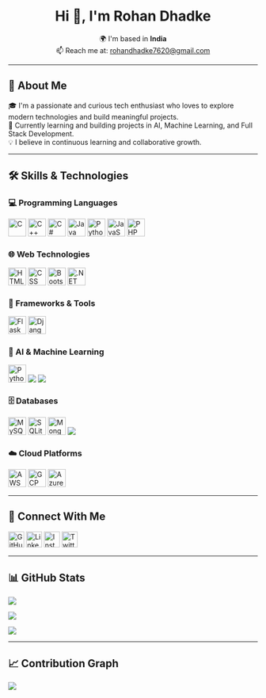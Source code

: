 <h1 align="center">Hi 👋, I'm Rohan Dhadke</h1>

<p align="center">
  🌍 I'm based in <strong>India</strong> <br>
  📫 Reach me at: <a href="mailto:rohandhadke7620@gmail.com">rohandhadke7620@gmail.com</a> <br>
</p>

---

## 🚀 About Me

🎓 I'm a passionate and curious tech enthusiast who loves to explore modern technologies and build meaningful projects.  
🧠 Currently learning and building projects in AI, Machine Learning, and Full Stack Development.  
💡 I believe in continuous learning and collaborative growth.  

---

## 🛠️ Skills & Technologies

### 💻 Programming Languages
<p>
  <img src="https://raw.githubusercontent.com/danielcranney/readme-generator/main/public/icons/skills/c-colored.svg" height="36" alt="C" />
  <img src="https://raw.githubusercontent.com/danielcranney/readme-generator/main/public/icons/skills/cplusplus-colored.svg" height="36" alt="C++" />
  <img src="https://raw.githubusercontent.com/danielcranney/readme-generator/main/public/icons/skills/csharp-colored.svg" height="36" alt="C#" />
  <img src="https://raw.githubusercontent.com/danielcranney/readme-generator/main/public/icons/skills/java-colored.svg" height="36" alt="Java" />
  <img src="https://raw.githubusercontent.com/danielcranney/readme-generator/main/public/icons/skills/python-colored.svg" height="36" alt="Python" />
  <img src="https://raw.githubusercontent.com/danielcranney/readme-generator/main/public/icons/skills/javascript-colored.svg" height="36" alt="JavaScript" />
  <img src="https://raw.githubusercontent.com/danielcranney/readme-generator/main/public/icons/skills/php-colored.svg" height="36" alt="PHP" />
</p>

### 🌐 Web Technologies
<p>
  <img src="https://raw.githubusercontent.com/danielcranney/readme-generator/main/public/icons/skills/html5-colored.svg" height="36" alt="HTML" />
  <img src="https://raw.githubusercontent.com/danielcranney/readme-generator/main/public/icons/skills/css3-colored.svg" height="36" alt="CSS" />
  <img src="https://raw.githubusercontent.com/danielcranney/readme-generator/main/public/icons/skills/bootstrap-colored.svg" height="36" alt="Bootstrap" />
  <img src="https://raw.githubusercontent.com/danielcranney/readme-generator/main/public/icons/skills/dot-net-colored.svg" height="36" alt=".NET" />
</p>

### 🔧 Frameworks & Tools
<p>
  <img src="https://cdn.jsdelivr.net/gh/devicons/devicon/icons/flask/flask-original.svg" height="36" alt="Flask" />
  <img src="https://cdn.jsdelivr.net/gh/devicons/devicon/icons/django/django-plain.svg" height="36" alt="Django" />
</p>

### 🧠 AI & Machine Learning
<p>
  <img src="https://cdn.jsdelivr.net/gh/devicons/devicon/icons/python/python-original.svg" height="36" alt="Python" />
  <img src="https://img.shields.io/badge/Machine%20Learning-blue?style=flat&logo=scikit-learn&logoColor=white" />
  <img src="https://img.shields.io/badge/GenAI-black?style=flat&logo=openai&logoColor=white" />
</p>

### 🗄️ Databases
<p>
  <img src="https://raw.githubusercontent.com/danielcranney/readme-generator/main/public/icons/skills/mysql-colored.svg" height="36" alt="MySQL" />
  <img src="https://cdn.jsdelivr.net/gh/devicons/devicon/icons/sqlite/sqlite-original.svg" height="36" alt="SQLite" />
  <img src="https://cdn.jsdelivr.net/gh/devicons/devicon/icons/mongodb/mongodb-original.svg" height="36" alt="MongoDB" />
  <img src="https://img.shields.io/badge/SQL-4479A1?style=flat&logo=Microsoft-SQL-Server&logoColor=white" />
</p>

### ☁️ Cloud Platforms
<p>
  <img src="https://cdn.jsdelivr.net/gh/devicons/devicon/icons/amazonwebservices/amazonwebservices-original.svg" height="36" alt="AWS" />
  <img src="https://cdn.jsdelivr.net/gh/devicons/devicon/icons/googlecloud/googlecloud-original.svg" height="36" alt="GCP" />
  <img src="https://cdn.jsdelivr.net/gh/devicons/devicon/icons/azure/azure-original.svg" height="36" alt="Azure" />
</p>

---

## 📱 Connect With Me

<p align="left">
  <a href="https://github.com/rohandhadke" target="_blank"><img src="https://raw.githubusercontent.com/danielcranney/readme-generator/main/public/icons/socials/github.svg" width="32" height="32" alt="GitHub"></a>
  <a href="https://www.linkedin.com/in/rohan-dhadke-774a3721a/" target="_blank"><img src="https://raw.githubusercontent.com/danielcranney/readme-generator/main/public/icons/socials/linkedin.svg" width="32" height="32" alt="LinkedIn"></a>
  <a href="http://www.instagram.com/mr.rohan_dhadke01/" target="_blank"><img src="https://raw.githubusercontent.com/danielcranney/readme-generator/main/public/icons/socials/instagram.svg" width="32" height="32" alt="Instagram"></a>
  <a href="[https://twitter.com/rohandhadke01](https://x.com/rohandhadke?t=dFgvopnsoTrySc0__QNlzA&s=09)" target="_blank"><img src="https://raw.githubusercontent.com/danielcranney/readme-generator/main/public/icons/socials/twitter.svg" width="32" height="32" alt="Twitter"></a>
</p>

---

## 📊 GitHub Stats

<p align="left">
  <a href="https://github.com/rohandhadke">
    <img src="https://github-readme-stats.vercel.app/api?username=rohandhadke&show_icons=true&theme=github_dark&hide_border=true&count_private=true" />
  </a>
</p>

<p align="left">
  <a href="https://github.com/rohandhadke">
    <img src="https://github-readme-streak-stats.herokuapp.com/?user=rohandhadke&theme=dark&hide_border=true" />
  </a>
</p>

<p align="left">
  <a href="https://github.com/rohandhadke">
    <img src="https://github-readme-stats.vercel.app/api/top-langs/?username=rohandhadke&layout=compact&theme=github_dark&hide_border=true" />
  </a>
</p>

---

## 📈 Contribution Graph

<p align="left">
  <img src="https://github-readme-activity-graph.cyclic.app/graph?username=rohandhadke&theme=github-compact&hide_border=true" />
</p>
